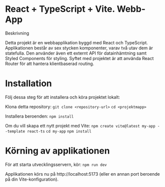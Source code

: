 # React + TypeScript + Vite. Webb-App

Beskrivning

Detta projekt är en webbapplikation byggd med React och TypeScript. Applikationen består av sex stycken komponenter, varav två utav dem är statefulla. Den använder även ett externt API för datainhämtning samt Styled Components för styling. Syftet med projektet är att använda React Router för att hantera klientbaserad routing.

# Installation

Följ dessa steg för att installera och köra projektet lokalt:

Klona detta repository:
`git clone <repository-url>`
`cd <projektmapp>`

Installera beroenden:
`npm install`

Om du vill skapa ett nytt projekt med Vite:
`npm create vite@latest my-app --template react-ts`
`cd my-app`
`npm install`

# Körning av applikationen

För att starta utvecklingsservern, kör:
`npm run dev`

Applikationen körs nu på http://localhost:5173 (eller en annan port beroende på din Vite-konfiguration).

